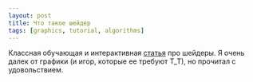 ```yaml
---
layout: post
title: Что такое шейдер
tags: [graphics, tutorial, algorithms]
---
```

Классная обучающая и интерактивная [статья](https://www.mayerowitz.io/blog/a-journey-into-shaders) про шейдеры. Я очень далек от графики (и игор, которые ее требуют Т_Т), но прочитал с удовольствием.

